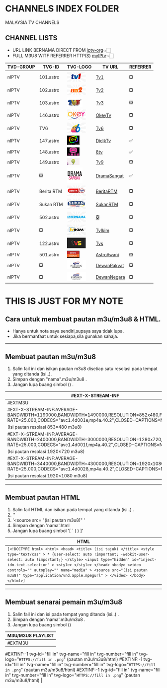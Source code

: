 # CHANNELS INDEX FOLDER 
MALAYSIA TV CHANNELS

## CHANNEL LISTS
* URL LINK BERNAMA DIRECT FROM [iptv-org](https://github.com/iptv-org/iptv)👈🏻
* FULL M3U8 WITF REFERRER HTTP(S) [myIPtv](https://raw.githubusercontent.com/frestoinc/nIPTV/main/myIPtv.m3u8)👈🏻

| TVD-GROUP | TVG-ID | TVG-LOGO | TV URL | REFERRER |
|--|--|--|--|--|
| nIPTV | 101.astro | [<img src="https://github.com/frestoinc/nIPTV/raw/main/logo/Tv1.png" alt="Tv1" width="60" />](logo/Tv1.png)| [Tv1](https://raw.githubusercontent.com/frestoinc/nIPTV/main/channels/Tv1/index.m3u8)| ❎ |
| nIPTV | 102.astro | [<img src="https://github.com/frestoinc/nIPTV/raw/main/logo/Tv2.png" alt="Tv2" width="60" />](logo/Tv2.png) | [Tv2](https://raw.githubusercontent.com/frestoinc/nIPTV/main/channels/Tv2/index.m3u8)| ❎ |
| nIPTV | 103.astro | [<img src="https://github.com/frestoinc/nIPTV/raw/main/logo/Tv3.png" alt="Tv3" width="50" />](logo/Tv3.png) | [Tv3](https://raw.githubusercontent.com/frestoinc/nIPTV/main/channels/Tv3/index.m3u8)| ❎ |
| nIPTV | 146.astro | [<img src="https://github.com/frestoinc/nIPTV/raw/main/logo/OkeyTv.png " alt="OkeyTv" width="60" />](logo/OkeyTv.png) | [OkeyTv](https://raw.githubusercontent.com/frestoinc/nIPTV/main/channels/TvOkey/index.m3u8)| ❎ |
| nIPTV | TV6 | [<img src="https://github.com/frestoinc/nIPTV/raw/main/logo/Tv6.png" alt="Tv6" width="60" />](logo/Tv6.png) | [Tv6](https://raw.githubusercontent.com/frestoinc/nIPTV/main/channels/Tv6/index.m3u8)| ❎ |
| nIPTV | 147.astro | [<img src="https://github.com/frestoinc/nIPTV/raw/main/logo/DidikTv.png" alt="DidikTv" width="40" />](logo/DidikTv.png) | [DidikTv](https://raw.githubusercontent.com/frestoinc/nIPTV/main/channels/DidikTv/index.m3u8)| ✅ |
| nIPTV | 148.astro | [<img src="https://github.com/frestoinc/nIPTV/raw/main/logo/8tv.png" alt="8tv" width="40" />](logo/8tv.png) | [8tv](https://raw.githubusercontent.com/frestoinc/nIPTV/main/channels/8tv/index.m3u8)| ✅ |
| nIPTV | 149.astro | [<img src="https://github.com/frestoinc/nIPTV/raw/main/logo/Tv9.png" alt="Tv9" width="40" />](logo/Tv9.png) | [Tv9](https://raw.githubusercontent.com/frestoinc/nIPTV/main/channels/Tv9/index.m3u8)| ❎ |
| nIPTV | ❎ | [<img src="https://github.com/frestoinc/nIPTV/raw/main/logo/DramaSangat.png" alt="DramaSangat" width="50" />](logo/DramaSangat.png) | [DramaSangat](https://raw.githubusercontent.com/frestoinc/nIPTV/main/channels/DramaSangat/index.m3u8)| ✅ |
| nIPTV | Berita RTM| [<img src="https://github.com/frestoinc/nIPTV/raw/main/logo/BeritaRtm.png " alt="BeritaRtm" width="60" />](logo/BeritaRtm.png) | [BeritaRTM](https://raw.githubusercontent.com/frestoinc/nIPTV/main/channels/BeritaRTM/index.m3u8)| ❎ |
| nIPTV | Sukan RTM | [<img src="https://github.com/frestoinc/nIPTV/raw/main/logo/SukanRtm.png" alt="SukanRtm" width="60" />](logo/SukamRtm.png) | [SukanRTM](https://raw.githubusercontent.com/frestoinc/nIPTV/main/channels/SukanRTM/index.m3u8)| ❎ |
| nIPTV | 502.astro | [<img src="https://github.com/frestoinc/nIPTV/raw/main/logo/Bernama.png" alt="Bernama" width="60" />](logo/Bernama.png) | [❎](logo/Bernama.png)| ❎ |
| nIPTV | ❎ | [<img src="https://github.com/frestoinc/nIPTV/raw/main/logo/TvIkim.png" alt="TvIkim" width="60" />](logo/TvIkim.png) | [TvIkim](https://raw.githubusercontent.com/frestoinc/nIPTV/main/channels/TvIkim/index.m3u8)| ❎ |
| nIPTV | 122.astro | [<img src="https://github.com/frestoinc/nIPTV/raw/main/logo/Tvs.jpg" alt="Tvs" width="60" />](logo/Tvs.jpg) | [Tvs](https://raw.githubusercontent.com/frestoinc/nIPTV/main/channels/Tvs/index.m3u8)| ❎ |
| nIPTV | 501.astro | [<img src="https://github.com/frestoinc/nIPTV/raw/main/logo/AstroAwani.png" alt="AstroAwani" width="40" />](logo/AstroAwani.png) | [AstroAwani](https://raw.githubusercontent.com/frestoinc/nIPTV/main/channels/AstroAwani/index.m3u8)| ❎ |
| nIPTV | ❎ | [<img src="https://github.com/frestoinc/nIPTV/raw/main/logo/DewanRakyat.png" alt="DewanRakyat" width="60" />](logo/DewanRakyat.png) | [DewanRakyat](https://raw.githubusercontent.com/frestoinc/nIPTV/main/channels/DewanRakyat/index.m3u8)| ❎ |
| nIPTV | ❎ | [<img src="https://github.com/frestoinc/nIPTV/raw/main/logo/DewanNegara.png" alt="DewanNegara" width="60" />](logo/DewanNegara.png) | [DewanNegara](https://raw.githubusercontent.com/frestoinc/nIPTV/main/channels/DewanNegara/index.m3u8)| ❎ |

# THIS IS JUST FOR MY NOTE
## Cara untuk membuat pautan m3u/m3u8 & HTML.
- Hanya untuk nota saya sendiri,supaya saya tidak lupa.
- Jika bermanfaat untuk sesiapa,sila gunakan sahaja.

___
## Membuat pautan m3u/m3u8
1. Salin fail ini dan isikan pautan m3u8 disetiap satu resolasi pada tempat yang ditanda (isi..).
2. Simpan dengan "nama".m3u/m3u8 .
3. Jangan lupa buang simbol () .
 
| #EXT-X-STREAM-INF |
|----|
|#EXTM3U
#EXT-X-STREAM-INF:AVERAGE-BANDWIDTH=1190000,BANDWIDTH=1490000,RESOLUTION=852x480,FRAME-RATE=25.000,CODECS="avc1.4d001e,mp4a.40.2",CLOSED-CAPTIONS=NONE <copy-icon>|
| (Isi pautan resolasi 853×480 m3u8) |
|#EXT-X-STREAM-INF:AVERAGE-BANDWIDTH=2400000,BANDWIDTH=3000000,RESOLUTION=1280x720,FRAME-RATE=25.000,CODECS="avc1.4d001f,mp4a.40.2",CLOSED-CAPTIONS=NONE|
| (Isi pautan resolasi 1920×720 m3u8) |
|#EXT-X-STREAM-INF:AVERAGE-BANDWIDTH=3440000,BANDWIDTH=4300000,RESOLUTION=1920x1080,FRAME-RATE=25.000,CODECS="avc1.4d0028,mp4a.40.2",CLOSED-CAPTIONS=NONE|
| (Isi pautan resolasi 1920×1080 m3u8) |
____
## Membuat pautan HTML
1. Salin fail HTML dan isikan pada tempat yang ditanda (isi..) .
2. '<title> (isi tajuk) </title>'
3. '<source src= "(isi pautan m3u8)" '
4. Simpan dengan 'nama'.html
5. Jangan lupa buang simbol '[ ` (  )  ]'

| HTML |
|----|
| `[<!DOCTYPE html> <html> <head> <title> (isi tajuk) </title> <style type="text/css" > * {user-select: auto !important; -webkit-user-select: auto !important;} </style> <input type="hidden" id="inject-idm-text-selection" > <style> </style> </head> <body> <video controls="" autoplay="" name="media" > <source src="(isi pautan m3u8)" type="application/vnd.apple.mpegurl" > </video> </body> </html>]` |
____
## Membuat senarai pemain m3u/m3u8
1. Salin fail ini dan isi pada tempat yang ditanda (isi..) .
2. Simpan dengan 'nama'.m3u/m3u8 .
3. Jangan lupa buang simbol ()

| M3U/M3U8 PLAYLIST |
|----|
|#EXTM3U
#EXTINF:-1 tvg-id="fill in" tvg-name="fill in" tvg-number="fill in" tvg-logo="`HTTPS://fill in .png`"
(pautan m3u/m3u8/html)
#EXTINF:-1 tvg-id="fill in" tvg-name="fill in" tvg-number="fill in" tvg-logo="`HTTPS://fill in .png`"
(pautan m3u/m3u8/html)
#EXTINF:-1 tvg-id="fill in" tvg-name="fill in" tvg-number="fill in" tvg-logo="`HTTPS://fill in .png`"
(pautan m3u/m3u8/html) |
